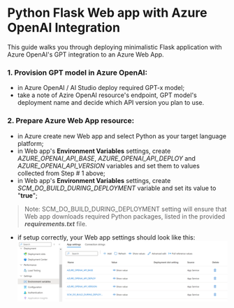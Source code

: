 # Python Flask Web app with Azure OpenAI Integration
This guide walks you through deploying minimalistic Flask application with Azure OpenAI's GPT integration to an Azure Web App.

### 1. Provision GPT model in Azure OpenAI:
- in Azure OpenAI / AI Studio deploy required GPT-x model;
- take a note of Azire OpenAI resource's endpoint, GPT model's deployment name and decide which API version you plan to use.

### 2. Prepare Azure Web App resource:
- in Azure create new Web app and select Python as your target language platform;
- in Web app's **Environment Variables** settings, create _AZURE_OPENAI_API_BASE_, _AZURE_OPENAI_API_DEPLOY_ and _AZURE_OPENAI_API_VERSION_ variables and set them to values collected from Step # 1 above;
- in Web app's **Environment Variables** settings, create _SCM_DO_BUILD_DURING_DEPLOYMENT_ variable and set its value to "**true**";
> Note: SCM_DO_BUILD_DURING_DEPLOYMENT setting will ensure that Web app downloads required Python packages, listed in the provided _**requirements.txt**_ file.
- if setup correctly, your Web app settings should look like this:
![step2_env_var](images/env_var.png)
